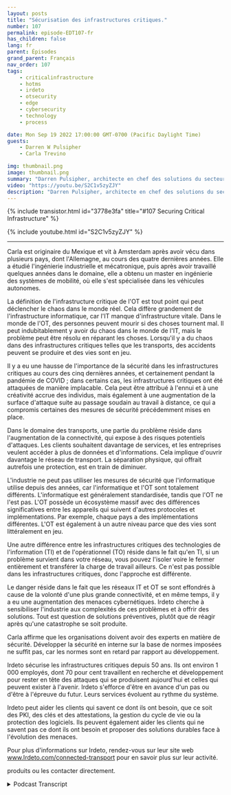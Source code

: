 ```yaml
---
layout: posts
title: "Sécurisation des infrastructures critiques."
number: 107
permalink: episode-EDT107-fr
has_children: false
lang: fr
parent: Épisodes
grand_parent: Français
nav_order: 107
tags:
    - criticalinfrastructure
    - hotms
    - irdeto
    - otsecurity
    - edge
    - cybersecurity
    - technology
    - process

date: Mon Sep 19 2022 17:00:00 GMT-0700 (Pacific Daylight Time)
guests:
    - Darren W Pulsipher
    - Carla Trevino

img: thumbnail.png
image: thumbnail.png
summary: "Darren Pulsipher, architecte en chef des solutions du secteur public chez Intel, et Carla Trevino, architecte des solutions chez Irdeto, parlent de l'importance de la sécurité dans les infrastructures critiques."
video: "https://youtu.be/S2C1v5zyZJY"
description: "Darren Pulsipher, architecte en chef des solutions du secteur public chez Intel, et Carla Trevino, architecte des solutions chez Irdeto, parlent de l'importance de la sécurité dans les infrastructures critiques."
---
```


<div>
{% include transistor.html id="3778e3fa" title="#107 Securing Critical Infrastructure" %}

{% include youtube.html id="S2C1v5zyZJY" %}
</div>

---

Carla est originaire du Mexique et vit à Amsterdam après avoir vécu dans plusieurs pays, dont l'Allemagne, au cours des quatre dernières années. Elle a étudié l'ingénierie industrielle et mécatronique, puis après avoir travaillé quelques années dans le domaine, elle a obtenu un master en ingénierie des systèmes de mobilité, où elle s'est spécialisée dans les véhicules autonomes.

La définition de l'infrastructure critique de l'OT est tout point qui peut déclencher le chaos dans le monde réel. Cela diffère grandement de l'infrastructure informatique, car l'IT manque d'infrastructure vitale. Dans le monde de l'OT, des personnes peuvent mourir si des choses tournent mal. Il peut indubitablement y avoir du chaos dans le monde de l'IT, mais le problème peut être résolu en réparant les choses. Lorsqu'il y a du chaos dans des infrastructures critiques telles que les transports, des accidents peuvent se produire et des vies sont en jeu.

Il y a eu une hausse de l'importance de la sécurité dans les infrastructures critiques au cours des cinq dernières années, et certainement pendant la pandémie de COVID ; dans certains cas, les infrastructures critiques ont été attaquées de manière implacable. Cela peut être attribué à l'ennui et à une créativité accrue des individus, mais également à une augmentation de la surface d'attaque suite au passage soudain au travail à distance, ce qui a compromis certaines des mesures de sécurité précédemment mises en place.

Dans le domaine des transports, une partie du problème réside dans l'augmentation de la connectivité, qui expose à des risques potentiels d'attaques. Les clients souhaitent davantage de services, et les entreprises veulent accéder à plus de données et d'informations. Cela implique d'ouvrir davantage le réseau de transport. La séparation physique, qui offrait autrefois une protection, est en train de diminuer.

L'industrie ne peut pas utiliser les mesures de sécurité que l'informatique utilise depuis des années, car l'informatique et l'OT sont totalement différents. L'informatique est généralement standardisée, tandis que l'OT ne l'est pas. L'OT possède un écosystème massif avec des différences significatives entre les appareils qui suivent d'autres protocoles et implémentations. Par exemple, chaque pays a des implémentations différentes. L'OT est également à un autre niveau parce que des vies sont littéralement en jeu.

Une autre différence entre les infrastructures critiques des technologies de l'information (TI) et de l'opérationnel (TO) réside dans le fait qu'en TI, si un problème survient dans votre réseau, vous pouvez l'isoler voire le fermer entièrement et transférer la charge de travail ailleurs. Ce n'est pas possible dans les infrastructures critiques, donc l'approche est différente.

Le danger réside dans le fait que les réseaux IT et OT se sont effondrés à cause de la volonté d'une plus grande connectivité, et en même temps, il y a eu une augmentation des menaces cybernétiques. Irdeto cherche à sensibiliser l'industrie aux complexités de ces problèmes et à offrir des solutions. Tout est question de solutions préventives, plutôt que de réagir après qu'une catastrophe se soit produite.

Carla affirme que les organisations doivent avoir des experts en matière de sécurité. Développer la sécurité en interne sur la base de normes imposées ne suffit pas, car les normes sont en retard par rapport au développement.

Irdeto sécurise les infrastructures critiques depuis 50 ans. Ils ont environ 1 000 employés, dont 70 pour cent travaillent en recherche et développement pour rester en tête des attaques qui se produisent aujourd'hui et celles qui peuvent exister à l'avenir. Irdeto s'efforce d'être en avance d'un pas ou d'être à l'épreuve du futur. Leurs services évoluent au rythme du système.

Irdeto peut aider les clients qui savent ce dont ils ont besoin, que ce soit des PKI, des clés et des attestations, la gestion du cycle de vie ou la protection des logiciels. Ils peuvent également aider les clients qui ne savent pas ce dont ils ont besoin et proposer des solutions durables face à l'évolution des menaces.

Pour plus d'informations sur Irdeto, rendez-vous sur leur site web www.Irdeto.com/connected-transport pour en savoir plus sur leur activité.

produits ou les contacter directement.



<details>
<summary> Podcast Transcript </summary>

<p></p>

</details>
